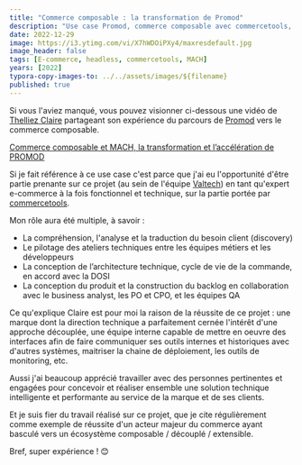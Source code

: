 ```yaml
---
title: "Commerce composable : la transformation de Promod"
description: "Use case Promod, commerce composable avec commercetools, lors de l'événement Connect Lille 2022."
date: 2022-12-29
image: https://i3.ytimg.com/vi/X7hWDOiPXy4/maxresdefault.jpg
image_header: false
tags: [E-commerce, headless, commercetools, MACH]
years: [2022]
typora-copy-images-to: ../../assets/images/${filename}
published: true
---
```

Si vous l'aviez manqué, vous pouvez visionner ci-dessous une vidéo de [Thelliez Claire](https://fr.linkedin.com/in/thelliez-claire-0737828) partageant son expérience du parcours de [Promod](https://www.promod.fr) vers le commerce composable.

[Commerce composable et MACH, la transformation et l’accélération de PROMOD](https://youtu.be/X7hWDOiPXy4 "Commerce composable et MACH, la transformation et l’accélération de PROMOD")

Si je fait référence à ce use case c'est parce que j'ai eu l'opportunité d'être partie prenante sur ce projet (au sein de l'équipe [Valtech](https://www.valtech.com)) en tant qu'expert e-commerce à la fois fonctionnel et technique, sur la partie portée par [commercetools](https://commercetools.com).
<!-- break -->
Mon rôle aura été multiple, à savoir :

- La compréhension, l'analyse et la traduction du besoin client (discovery)
- Le pilotage des ateliers techniques entre les équipes métiers et les développeurs
- La conception de l’architecture technique, cycle de vie de la commande, en accord avec la DOSI
- La conception du produit et la construction du backlog en collaboration avec le business analyst, les PO et CPO, et les équipes QA

Ce qu'explique Claire est pour moi la raison de la réussite de ce projet : une marque dont la direction technique a parfaitement cernée l'intérêt d'une approche découplée, une équipe interne capable de mettre en oeuvre des interfaces afin de faire communiquer ses outils internes et historiques avec d'autres systèmes, maitriser la chaine de déploiement, les outils de monitoring, etc.

Aussi j'ai beaucoup apprécié travailler avec des personnes pertinentes et engagées pour concevoir et réaliser ensemble une solution technique intelligente et performante au service de la marque et de ses clients.

Et je suis fier du travail réalisé sur ce projet, que je cite régulièrement comme exemple de réussite d'un acteur majeur du commerce ayant basculé vers un écosystème composable / découplé / extensible.

Bref, super expérience ! 😊
